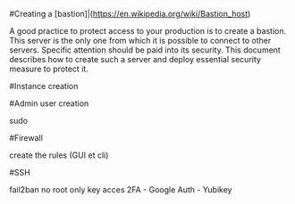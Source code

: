 #Creating a [bastion]|(https://en.wikipedia.org/wiki/Bastion_host)

A good practice to protect access to your production is to create a bastion. This server is the only one from which it is possible to connect to other servers. Specific attention should be paid into its security.
This document describes how to create such a server and deploy essential security measure to protect it.

#Instance creation

#Admin user creation

sudo

#Firewall

create the rules (GUI et cli)

#SSH

fail2ban
no root
only key acces
2FA
    - Google Auth
    - Yubikey

